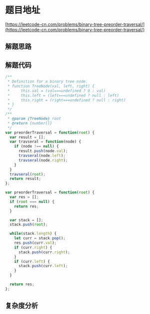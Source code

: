 # 题目地址

[https://leetcode-cn.com/problems/binary-tree-preorder-traversal/](https://leetcode-cn.com/problems/binary-tree-preorder-traversal/)

## 解题思路

## 解题代码

```js
/**
 * Definition for a binary tree node.
 * function TreeNode(val, left, right) {
 *     this.val = (val===undefined ? 0 : val)
 *     this.left = (left===undefined ? null : left)
 *     this.right = (right===undefined ? null : right)
 * }
 */
/**
 * @param {TreeNode} root
 * @return {number[]}
 */
var preorderTraversal = function(root) {
  var result = [];
  var travseral = function(node) {
    if (node !== null) {
      result.push(node.val);
      travseral(node.left);
      travseral(node.right);
    }
  }
  travseral(root);
  return result;
};

var preorderTraversal = function(root) {
  var res = [];
  if (root === null) {
    return res;
  }

  var stack = [];
  stack.push(root);

  while(stack.length) {
    let curr = stack.pop();
    res.push(curr.val);
    if (curr.right) {
      stack.push(curr.right);
    }
    if (curr.left) {
      stack.push(curr.left);
    }
  }

  return res;
};
```

## 复杂度分析
